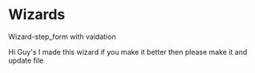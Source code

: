 # Wizards
Wizard-step_form with vaidation

Hi Guy's
I made this wizard if you make it better then please make it and update file
